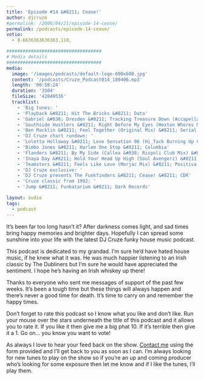 ```yaml
---
title: 'Episode #14 &#8211; Cease!'
author: djcruze
#permalink: /2006/04/21/episode-14-cease/
permalink: /podcasts/episode-14-cease/
votio:
  - 8.6636363636363,110,

###################################
# Media details
###################################
media:
  image: '/images/podcasts/default-logo-600x600.jpg'
  content: '/podcasts/Cruze_Podcast014_180406.mp3'
  length: '00:58:24'
  duration: '3504'
  fileSize: '42049536'
  tracklist:
    - 'Big tunes: '
    - 'Playback &#8211; Hit The Bricks &#8211; Data'
    - 'Gabriel &#038; Dresden &#8211; Tracking Treasure Down (Accapella) &#8211; Organized Nature'
    - 'Southside Hustlers &#8211; Right Before My Eyes (Hoxton Whores Mix) &#8211; Data'
    - 'Ben Macklin &#8211; Feel Together (Original Mix) &#8211; Serial Recordings'
    - 'DJ Cruze chart rundown: '
    - 'Loletta Holloway &#8211; Love Sensation 06 (Hi_Tack Burning Up Club Mix) &#8211; Gusto'
    - 'Bimbo Jones &#8211; Harlem One Stop &#8211; Columbia'
    - 'Flanders &#8211; By My Side (Callea &#038; Rispoli Club Mix) &#8211; Gusto'
    - 'Inaya Day &#8211; Hold Your Head Up High (Soul Avengerz) &#8211; Adhesive'
    - 'Teamsters &#8211; Feels Like Love (Morjac Mix) &#8211; Positiva'
    - 'DJ Cruze exclusive: '
    - 'DJ Cruze presents The Funkfinders &#8211; Cease! &#8211; CDR'
    - 'Cruze classic from 1992: '
    - 'Jump &#8211; Funkatarium &#8211; Dark Records'

layout: audio
tags:
  - podcast
---
```


It&#8217;s been far too long hasn&#8217;t it? After darkness comes light, and sad times bring happy memories and brighter days. Hopefully I can spread some sunshine into your life with the latest DJ Cruze funky house music podcast.

This podcast is dedicated to my grandad. I&#8217;m sure he&#8217;d have hated house music, if he knew what it was. He was much happier listening to an Irish classic by The Dubliners but I&#8217;m sure he would have appreciated the sentiment. I hope he&#8217;s having an Irish whiskey up there!

Thanks to everyone who sent me messages of support of the past few weeks. It&#8217;s been a tough time but these things will always happen and there&#8217;s never a good time for death. It&#8217;s time to carry on and remember the happy times.

Don&#8217;t forget to rate this podcast so I know what you like and don&#8217;t like. Run your mouse over the stars underneath the title of this podcast and it allows you to rate it. If you like it then give me a big phat 10. If it&#8217;s terrible then give it a 1. Go on&#8230; you know you want to vote!

As always I love to hear your feed back on the show. [Contact me][15] using the form provided and I&#8217;ll get back to you as soon as I can. I&#8217;m always looking for new tunes to play on the show so if you&#8217;re an up and coming producer who&#8217;s looking for some exposure then let me know and if I like the tunes, I&#8217;ll play them.

[1]: http://ripple.radiotail.com/211/Cruze_Podcast014_180406.mp3
[2]: http://www.djcruze.co.uk/cms/podcasts/feed/rss2
[3]: http://www.ministryofsound.com/
[4]: http://www.gabrielanddresden.com/
[5]: http://www.hoxtonwhores.com/
[6]: http://www.myspace.com/benmacklin
[7]: http://www.serialrecords.com/
[8]: http://www.gutrecords.com/
[9]: http://www.bimbojones.com/
[10]: http://www.inayaday.com/
[11]: http://www.adhesiverecords.co.uk/
[12]: http://www.morjac.com/
[13]: http://www.positivarecords.com/
[14]: http://www.djcruze.co.uk/
[15]: /contact
